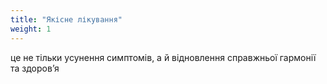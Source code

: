 ```yaml
---
title: "Якісне лікування"
weight: 1
---
```


це не тільки усунення симптомів, а й відновлення справжньої гармонії та здоров’я